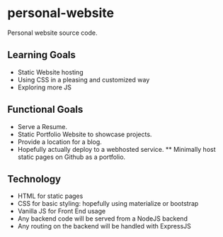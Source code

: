 # personal-website

Personal website source code.

## Learning Goals
* Static Website hosting
* Using CSS in a pleasing and customized way
* Exploring more JS

## Functional Goals
* Serve a Resume.
* Static Portfolio Website to showcase projects.
* Provide a location for a blog.
* Hopefully actually deploy to a webhosted service.
** Minimally host static pages on Github as a portfolio.

## Technology
* HTML for static pages
* CSS for basic styling: hopefully using materialize or bootstrap
* Vanilla JS for Front End usage
* Any backend code will be served from a NodeJS backend
* Any routing on the backend will be handled with ExpressJS
